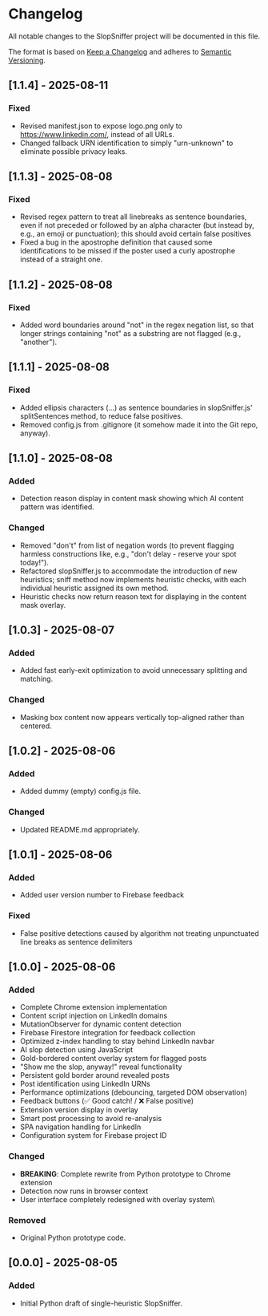 # Changelog

All notable changes to the SlopSniffer project will be documented in this file.

The format is based on [Keep a Changelog](https://keepachangelog.com/en/1.1.0/) and adheres to [Semantic Versioning](https://semver.org/).

## [1.1.4] - 2025-08-11
### Fixed
- Revised manifest.json to expose logo.png only to https://www.linkedin.com/, instead of all URLs.
- Changed fallback URN identification to simply "urn-unknown" to eliminate possible privacy leaks.


## [1.1.3] - 2025-08-08
### Fixed
- Revised regex pattern to treat all linebreaks as sentence boundaries, even if not preceded or followed by an alpha character (but instead by, e.g., an emoji or punctuation); this should avoid certain false positives
- Fixed a bug in the apostrophe definition that caused some identifications to be missed if the poster used a curly apostrophe instead of a straight one.


## [1.1.2] - 2025-08-08
### Fixed
- Added word boundaries around "not" in the regex negation list, so that longer strings containing "not" as a substring are not flagged (e.g., "another").


## [1.1.1] - 2025-08-08
### Fixed
- Added ellipsis characters (…) as sentence boundaries in slopSniffer.js' splitSentences method, to reduce false positives.
- Removed config.js from .gitignore (it somehow made it into the Git repo, anyway).


## [1.1.0] - 2025-08-08
### Added
- Detection reason display in content mask showing which AI content pattern was identified.

### Changed
- Removed "don't" from list of negation words (to prevent flagging harmless constructions like, e.g., "don't delay - reserve your spot today!").
- Refactored slopSniffer.js to accommodate the introduction of new heuristics; sniff method now implements heuristic checks, with each individual heuristic assigned its own method.
- Heuristic checks now return reason text for displaying in the content mask overlay.


## [1.0.3] - 2025-08-07
### Added
- Added fast early-exit optimization to avoid unnecessary splitting and matching.

### Changed
- Masking box content now appears vertically top-aligned rather than centered.


## [1.0.2] - 2025-08-06
### Added
- Added dummy (empty) config.js file.

### Changed
- Updated README.md appropriately.

## [1.0.1] - 2025-08-06
### Added
- Added user version number to Firebase feedback

### Fixed
- False positive detections caused by algorithm not treating unpunctuated line breaks as sentence delimiters

## [1.0.0] - 2025-08-06
### Added
- Complete Chrome extension implementation
- Content script injection on LinkedIn domains
- MutationObserver for dynamic content detection
- Firebase Firestore integration for feedback collection
- Optimized z-index handling to stay behind LinkedIn navbar
- AI slop detection using JavaScript
- Gold-bordered content overlay system for flagged posts
- "Show me the slop, anyway!" reveal functionality
- Persistent gold border around revealed posts
- Post identification using LinkedIn URNs
- Performance optimizations (debouncing, targeted DOM observation)
- Feedback buttons (✅ Good catch! / ❌ False positive)
- Extension version display in overlay
- Smart post processing to avoid re-analysis
- SPA navigation handling for LinkedIn
- Configuration system for Firebase project ID

### Changed
- **BREAKING**: Complete rewrite from Python prototype to Chrome extension
- Detection now runs in browser context
- User interface completely redesigned with overlay system\

### Removed
- Original Python prototype code.

## [0.0.0] - 2025-08-05
### Added
- Initial Python draft of single-heuristic SlopSniffer.